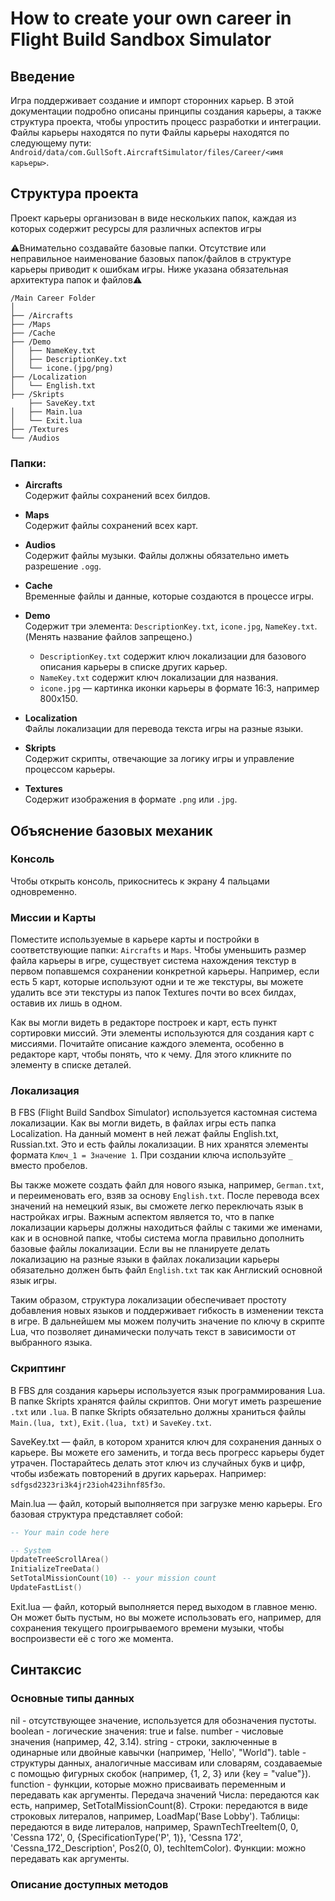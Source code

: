 # How to create your own career in Flight Build Sandbox Simulator

## Введение

Игра поддерживает создание и импорт сторонних карьер. В этой документации подробно описаны принципы создания карьеры, а также структура проекта, чтобы упростить процесс разработки и интеграции.
Файлы карьеры находятся по пути Файлы карьеры находятся по следующему пути: `Android/data/com.GullSoft.AircraftSimulator/files/Career/<имя карьеры>`.

## Структура проекта

Проект карьеры организован в виде нескольких папок, каждая из которых содержит ресурсы для различных аспектов игры

⚠️Внимательно создавайте базовые папки. Отсутствие или неправильное наименование базовых папок/файлов в структуре карьеры приводит к ошибкам игры. Ниже указана обязательная архитектура папок и файлов⚠️

```plaintext
/Main Career Folder
│
├── /Aircrafts
├── /Maps
├── /Cache
├── /Demo
│   ├── NameKey.txt
│   ├── DescriptionKey.txt
│   └── icone.(jpg/png)
├── /Localization
│   └── English.txt
├── /Skripts
    ├── SaveKey.txt
│   ├── Main.lua
│   └── Exit.lua
├── /Textures
└── /Audios
```

### Папки:

- **Aircrafts**  
  Содержит файлы сохранений всех билдов.

- **Maps**  
  Содержит файлы сохранений всех карт.

- **Audios**  
  Содержит файлы музыки. Файлы должны обязательно иметь разрешение `.ogg`.

- **Cache**  
  Временные файлы и данные, которые создаются в процессе игры.

- **Demo**  
  Содержит три элемента: `DescriptionKey.txt`, `icone.jpg`, `NameKey.txt`. (Менять название файлов запрещено.) 
  - `DescriptionKey.txt` содержит ключ локализации для базового описания карьеры в списке других карьер. 
  - `NameKey.txt` содержит ключ локализации для названия. 
  - `icone.jpg` — картинка иконки карьеры в формате 16:3, например 800x150.

- **Localization**  
  Файлы локализации для перевода текста игры на разные языки.

- **Skripts**  
  Содержит скрипты, отвечающие за логику игры и управление процессом карьеры.

- **Textures**  
  Содержит изображения в формате `.png` или `.jpg`.

## Объяснение базовых механик

### Консоль

Чтобы открыть консоль, прикоснитесь к экрану 4 пальцами одновременно.

### Миссии и Карты

Поместите используемые в карьере карты и постройки в соответствующие папки: `Aircrafts` и `Maps`. Чтобы уменьшить размер файла карьеры в игре, существует система нахождения текстур в первом попавшемся сохранении конкретной карьеры. Например, если есть 5 карт, которые используют одни и те же текстуры, вы можете удалить все эти текстуры из папок Textures почти во всех билдах, оставив их лишь в одном.

Как вы могли видеть в редакторе построек и карт, есть пункт сортировки миссий. Эти элементы используются для создания карт с миссиями. Почитайте описание каждого элемента, особенно в редакторе карт, чтобы понять, что к чему. Для этого кликните по элементу в списке деталей.

### Локализация

В FBS (Flight Build Sandbox Simulator) используется кастомная система локализации. Как вы могли видеть, в файлах игры есть папка Localization. На данный момент в ней лежат файлы English.txt, Russian.txt. Это и есть файлы локализации. В них хранятся элементы формата `Ключ_1 = Значение 1`. При создании ключа используйте `_` вместо пробелов.

Вы также можете создать файл для нового языка, например, `German.txt`, и переименовать его, взяв за основу `English.txt`. После перевода всех значений на немецкий язык, вы сможете легко переключать язык в настройках игры. Важным аспектом является то, что в папке локализации карьеры должны находиться файлы с такими же именами, как и в основной папке, чтобы система могла правильно дополнить базовые файлы локализации. Если вы не планируете делать локализацию на разные языки в файлах локализации карьеры обязательно должен быть файл `English.txt` так как Англиский основной язык игры.

Таким образом, структура локализации обеспечивает простоту добавления новых языков и поддерживает гибкость в изменении текста в игре. В дальнейшем мы можем получить значение по ключу в скрипте Lua, что позволяет динамически получать текст в зависимости от выбранного языка.

### Скриптинг

В FBS для создания карьеры используется язык программирования Lua.
В папке Skripts хранятся файлы скриптов. Они могут иметь разрешение `.txt` или `.lua`.
В папке Skripts обязательно должны храниться файлы `Main.(lua, txt)`, `Exit.(lua, txt)` и `SaveKey.txt`.

SaveKey.txt — файл, в котором хранится ключ для сохранения данных о карьере. Вы можете его заменить, и тогда весь прогресс карьеры будет утрачен. Постарайтесь делать этот ключ из случайных букв и цифр, чтобы избежать повторений в других карьерах. Например: `sdfgsd2323ri3k4jr23ioh423ihnf85f3o`.

Main.lua — файл, который выполняется при загрузке меню карьеры. Его базовая структура представляет собой:

```lua
-- Your main code here

-- System
UpdateTreeScrollArea()
InitializeTreeData()
SetTotalMissionCount(10) -- your mission count
UpdateFastList()
```

Exit.lua — файл, который выполняется перед выходом в главное меню. Он может быть пустым, но вы можете использовать его, например, для сохранения текущего проигрываемого времени музыки, чтобы воспроизвести её с того же момента.

## Синтаксис

### Основные типы данных
nil - отсутствующее значение, используется для обозначения пустоты.
boolean - логические значения: true и false.
number - числовые значения (например, 42, 3.14).
string - строки, заключенные в одинарные или двойные кавычки (например, 'Hello', "World").
table - структуры данных, аналогичные массивам или словарям, создаваемые с помощью фигурных скобок (например, {1, 2, 3} или {key = "value"}).
function - функции, которые можно присваивать переменным и передавать как аргументы.
Передача значений
Числа: передаются как есть, например, SetTotalMissionCount(8).
Строки: передаются в виде строковых литералов, например, LoadMap('Base Lobby').
Таблицы: передаются в виде литералов, например, SpawnTechTreeItem(0, 0, 'Cessna 172', 0, {SpecificationType('P', 1)}, 'Cessna 172', 'Cessna_172_Description', Pos2(0, 0), techItemColor).
Функции: можно передавать как аргументы.

### Описание доступных методов

